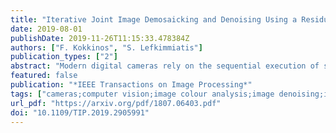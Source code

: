 ```yaml
---
title: "Iterative Joint Image Demosaicking and Denoising Using a Residual Denoising Network"
date: 2019-08-01
publishDate: 2019-11-26T11:15:33.478384Z
authors: ["F. Kokkinos", "S. Lefkimmiatis"]
publication_types: ["2"]
abstract: "Modern digital cameras rely on the sequential execution of separate image processing steps to produce realistic images. The first two steps are usually related to denoising and demosaicking, where the former aims to reduce noise from the sensor and the latter converts a series of light intensity readings to color images. Modern approaches try to jointly solve these problems, i.e., joint denoising-demosaicking, which is an inherently ill-posed problem given that two-thirds of the intensity information is missing and the rest is perturbed by noise. While there are several machine learning systems that have been recently introduced to solve this problem, the majority of them rely on generic network architectures, which do not explicitly consider the physical image model. In this paper, we propose a novel algorithm that is inspired by powerful classical image regularization methods, large-scale optimization, and deep learning techniques. Consequently, our derived iterative optimization algorithm, which involves a trainable denoising network, has a transparent and clear interpretation compared with other black-box data driven approaches. Our extensive experimentation line demonstrates that our proposed method outperforms any previous approaches for both noisy and noise-free data across many different datasets. This improvement in reconstruction quality is attributed to the rigorous derivation of an iterative solution and the principled way we design our denoising network architecture, which as a result requires fewer trainable parameters than the current state-of-the-art solution, and furthermore can be efficiently trained by using a significantly smaller number of training data than existing deep demosaicking networks."
featured: false
publication: "*IEEE Transactions on Image Processing*"
tags: ["cameras;computer vision;image colour analysis;image denoising;image reconstruction;image restoration;image segmentation;iterative methods;learning (artificial intelligence);object recognition;optimisation;light intensity readings;intensity information;machine learning systems;generic network architectures;physical image model;large-scale optimization;deep learning techniques;trainable denoising network;black-box data;noise-free data;denoising network architecture;deep demosaicking networks;iterative joint image demosaicking;residual denoising network;modern digital cameras;sequential execution;joint denoising-demosaicking;image regularization methods;iterative optimization algorithm;image processing steps;Noise reduction;Image reconstruction;Noise measurement;Pipelines;Image color analysis;Training;Deep learning;denoising;demosaicking;image restoration;proximal methods;majorization-minimization"]
url_pdf: "https://arxiv.org/pdf/1807.06403.pdf"
doi: "10.1109/TIP.2019.2905991"
---
```


